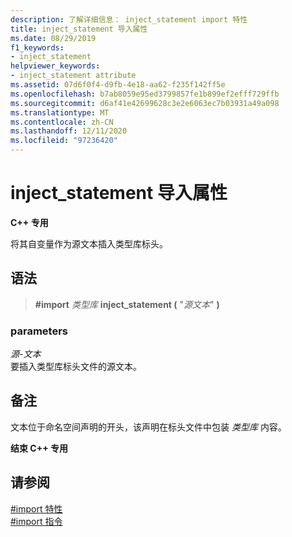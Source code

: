 ```yaml
---
description: 了解详细信息： inject_statement import 特性
title: inject_statement 导入属性
ms.date: 08/29/2019
f1_keywords:
- inject_statement
helpviewer_keywords:
- inject_statement attribute
ms.assetid: 07d6f0f4-d9fb-4e18-aa62-f235f142ff5e
ms.openlocfilehash: b7ab8059e95ed3799857fe1b899ef2efff729ffb
ms.sourcegitcommit: d6af41e42699628c3e2e6063ec7b03931a49a098
ms.translationtype: MT
ms.contentlocale: zh-CN
ms.lasthandoff: 12/11/2020
ms.locfileid: "97236420"
---
```

# <a name="inject_statement-import-attribute"></a>inject_statement 导入属性

**C++ 专用**

将其自变量作为源文本插入类型库标头。

## <a name="syntax"></a>语法

> **#import** *类型库* **inject_statement (** "*源文本*" **)**

### <a name="parameters"></a>parameters

*源-文本*\
要插入类型库标头文件的源文本。

## <a name="remarks"></a>备注

文本位于命名空间声明的开头，该声明在标头文件中包装 *类型库* 内容。

**结束 C++ 专用**

## <a name="see-also"></a>请参阅

[#import 特性](../preprocessor/hash-import-attributes-cpp.md)\
[#import 指令](../preprocessor/hash-import-directive-cpp.md)
